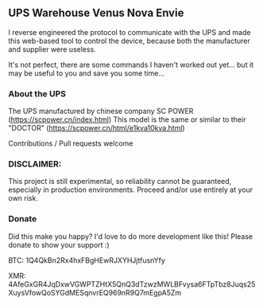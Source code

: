 ## UPS Warehouse Venus Nova Envie

I reverse engineered the protocol to communicate with the UPS and made this web-based tool to control the device, because both the manufacturer and supplier were useless.

It's not perfect, there are some commands I haven't worked out yet... but it may be useful to you and save you some time...

### About the UPS

The UPS manufactured by chinese company SC POWER (https://scpower.cn/index.html)
This model is the same or similar to their "DOCTOR" (https://scpower.cn/html/e1kva10kva.html)

Contributions / Pull requests welcome

### DISCLAIMER:

This project is still experimental, so reliability cannot be guaranteed, especially in production environments. Proceed and/or use entirely at your own risk.

### Donate
Did this make you happy? I'd love to do more development like this! Please donate to show your support :)

BTC: 1Q4QkBn2Rx4hxFBgHEwRJXYHJjtfusnYfy

XMR: 4AfeGxGR4JqDxwVGWPTZHtX5QnQ3dTzwzMWLBFvysa6FTpTbz8Juqs25XuysVfowQoSYGdMESqnvrEQ969nR9Q7mEgpA5Zm

